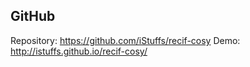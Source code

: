## GitHub
 
Repository: https://github.com/iStuffs/recif-cosy
Demo: http://istuffs.github.io/recif-cosy/